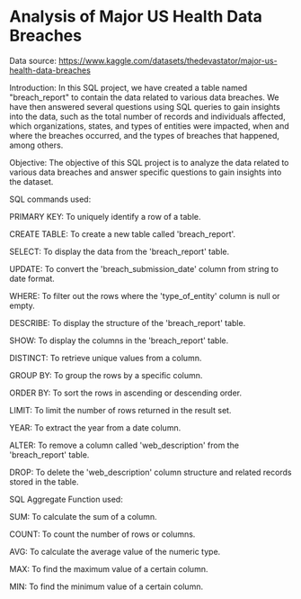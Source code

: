 

#  Analysis of Major US Health Data Breaches

Data source: https://www.kaggle.com/datasets/thedevastator/major-us-health-data-breaches

Introduction:
In this SQL project, we have created a table named "breach_report" to contain the data related to various data breaches. We have then answered several questions using SQL queries to gain insights into the data, such as the total number of records and individuals affected, which organizations, states, and types of entities were impacted, when and where the breaches occurred, and the types of breaches that happened, among others.

Objective:
The objective of this SQL project is to analyze the data related to various data breaches and answer specific questions to gain insights into the dataset.


SQL commands used: 

PRIMARY KEY: To uniquely identify a row of a table.

CREATE TABLE: To create a new table called 'breach_report'.

SELECT: To display the data from the 'breach_report' table.

UPDATE: To convert the 'breach_submission_date' column from string to date format.

WHERE: To filter out the rows where the 'type_of_entity' column is null or empty.

DESCRIBE: To display the structure of the 'breach_report' table.

SHOW: To display the columns in the 'breach_report' table.

DISTINCT: To retrieve unique values from a column.

GROUP BY: To group the rows by a specific column.

ORDER BY: To sort the rows in ascending or descending order.

LIMIT: To limit the number of rows returned in the result set.

YEAR: To extract the year from a date column.

ALTER: To remove a column called 'web_description' from the 'breach_report' table.

DROP: To delete the 'web_description' column structure and related records stored in the table.

SQL Aggregate Function used: 

SUM: To calculate the sum of a column.

COUNT: To count the number of rows or columns.

AVG: To calculate the average value of the numeric type.

MAX: To find the maximum value of a certain column.

MIN: To find the minimum value of a certain column.

